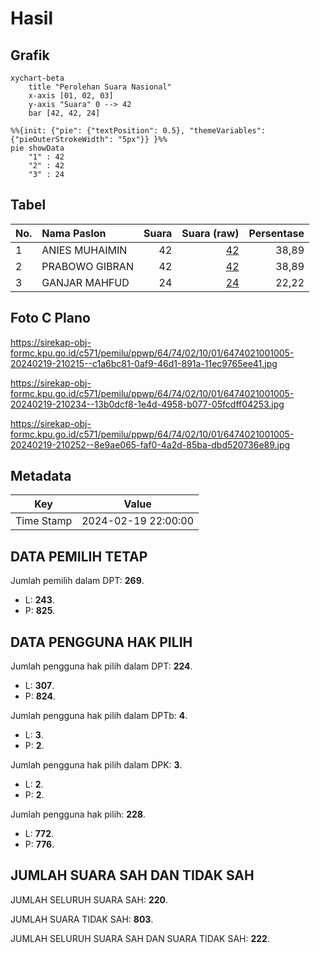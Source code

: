 # Hasil

## Grafik

```mermaid
xychart-beta
    title "Perolehan Suara Nasional"
    x-axis [01, 02, 03]
    y-axis "Suara" 0 --> 42
    bar [42, 42, 24]
```

```mermaid
%%{init: {"pie": {"textPosition": 0.5}, "themeVariables": {"pieOuterStrokeWidth": "5px"}} }%%
pie showData
    "1" : 42
    "2" : 42
    "3" : 24
```

## Tabel

| No. | Nama Paslon    | Suara | Suara (raw) | Persentase |
|:--- |:-------------- | -----:| -----------:| ----------:|
| 1   | ANIES MUHAIMIN | 42    | [42][p-1]   | 38,89      |
| 2   | PRABOWO GIBRAN | 42    | [42][p-2]   | 38,89      |
| 3   | GANJAR MAHFUD  | 24    | [24][p-3]   | 22,22      |


[p-1]: https://github.com/gigit-pemilu/pemilu-2024/blob/main/pilpres/hitung-suara/sub/64-kalimantan-timur/sub/74-kota-bontang/sub/02-bontang-selatan/sub/1001-tanjung-laut/sub/005-tps/sub/paslon-1.txt
[p-2]: https://github.com/gigit-pemilu/pemilu-2024/blob/main/pilpres/hitung-suara/sub/64-kalimantan-timur/sub/74-kota-bontang/sub/02-bontang-selatan/sub/1001-tanjung-laut/sub/005-tps/sub/paslon-2.txt
[p-3]: https://github.com/gigit-pemilu/pemilu-2024/blob/main/pilpres/hitung-suara/sub/64-kalimantan-timur/sub/74-kota-bontang/sub/02-bontang-selatan/sub/1001-tanjung-laut/sub/005-tps/sub/paslon-3.txt

## Foto C Plano

https://sirekap-obj-formc.kpu.go.id/c571/pemilu/ppwp/64/74/02/10/01/6474021001005-20240219-210215--c1a6bc81-0af9-46d1-891a-11ec9765ee41.jpg

https://sirekap-obj-formc.kpu.go.id/c571/pemilu/ppwp/64/74/02/10/01/6474021001005-20240219-210234--13b0dcf8-1e4d-4958-b077-05fcdff04253.jpg

https://sirekap-obj-formc.kpu.go.id/c571/pemilu/ppwp/64/74/02/10/01/6474021001005-20240219-210252--8e9ae065-faf0-4a2d-85ba-dbd520736e89.jpg


## Metadata

| Key        | Value               |
| ---------- | ------------------- |
| Time Stamp | 2024-02-19 22:00:00 |


## DATA PEMILIH TETAP

Jumlah pemilih dalam DPT: **269**.
 * L: **243**.
 * P: **825**.

## DATA PENGGUNA HAK PILIH

Jumlah pengguna hak pilih dalam DPT: **224**.
 * L: **307**.
 * P: **824**.

Jumlah pengguna hak pilih dalam DPTb: **4**.
 * L: **3**.
 * P: **2**.

Jumlah pengguna hak pilih dalam DPK: **3**.
 * L: **2**.
 * P: **2**.

Jumlah pengguna hak pilih: **228**.
 * L: **772**.
 * P: **776**.

## JUMLAH SUARA SAH DAN TIDAK SAH

JUMLAH SELURUH SUARA SAH: **220**.

JUMLAH SUARA TIDAK SAH: **803**.

JUMLAH SELURUH SUARA SAH DAN SUARA TIDAK SAH: **222**.


